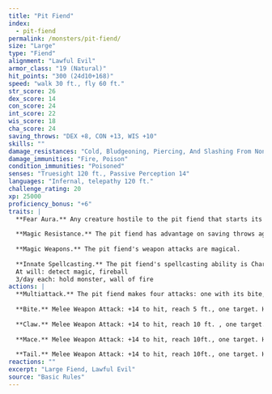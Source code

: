 ```yaml
---
title: "Pit Fiend"
index:
  - pit-fiend
permalink: /monsters/pit-fiend/
size: "Large"
type: "Fiend"
alignment: "Lawful Evil"
armor_class: "19 (Natural)"
hit_points: "300 (24d10+168)"
speed: "walk 30 ft., fly 60 ft."
str_score: 26
dex_score: 14
con_score: 24
int_score: 22
wis_score: 18
cha_score: 24
saving_throws: "DEX +8, CON +13, WIS +10"
skills: ""
damage_resistances: "Cold, Bludgeoning, Piercing, And Slashing From Nonmagical Weapons That Aren'T Silvered"
damage_immunities: "Fire, Poison"
condition_immunities: "Poisoned"
senses: "Truesight 120 ft., Passive Perception 14"
languages: "Infernal, telepathy 120 ft."
challenge_rating: 20
xp: 25000
proficiency_bonus: "+6"
traits: |
  **Fear Aura.** Any creature hostile to the pit fiend that starts its turn within 20 feet of the pit fiend must make a DC 21 Wisdom saving throw, unless the pit fiend is incapacitated. On a failed save, the creature is frightened until the start of its next turn. If a creature's saving throw is successful, the creature is immune to the pit fiend's Fear Aura for the next 24 hours.
  
  **Magic Resistance.** The pit fiend has advantage on saving throws against spells and other magical effects.
  
  **Magic Weapons.** The pit fiend's weapon attacks are magical.
  
  **Innate Spellcasting.** The pit fiend's spellcasting ability is Charisma (spell save DC 21). The pit fiend can innately cast the following spells, requiring no material components:
  At will: detect magic, fireball
  3/day each: hold monster, wall of fire
actions: |
  **Multiattack.** The pit fiend makes four attacks: one with its bite, one with its claw, one with its mace, and one with its tail.
  
  **Bite.** Melee Weapon Attack: +14 to hit, reach 5 ft., one target. Hit: 22 (4d6 + 8) piercing damage. The target must succeed on a DC 21 Constitution saving throw or become poisoned. While poisoned in this way, the target can't regain hit points, and it takes 21 (6d6) poison damage at the start of each of its turns. The poisoned target can repeat the saving throw at the end of each of its turns, ending the effect on itself on a success.
  
  **Claw.** Melee Weapon Attack: +14 to hit, reach 10 ft. , one target. Hit: 17 (2d8 + 8) slashing damage.
  
  **Mace.** Melee Weapon Attack: +14 to hit, reach 10ft., one target. Hit: 15 (2d6 + 8) bludgeoning damage plus 21 (6d6) fire damage.
  
  **Tail.** Melee Weapon Attack: +14 to hit, reach 10ft., one target. Hit: 24 (3d10 + 8) bludgeoning damage.
reactions: ""
excerpt: "Large Fiend, Lawful Evil"
source: "Basic Rules"
---
```

